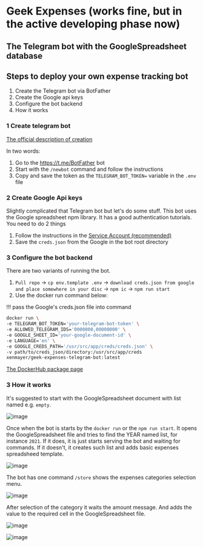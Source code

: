 # Geek Expenses (works fine, but in the active developing phase now)
## The Telegram bot with the GoogleSpreadsheet database

## Steps to deploy your own expense tracking bot

1. Create the Telegram bot via BotFather
2. Create the Google api keys
3. Configure the bot backend
4. How it works

### 1 Create telegram bot

[The official description of creation](https://core.telegram.org/bots)

In two words: 
1. Go to the https://t.me/BotFather bot
2. Start with the `/newbot` command and follow the instructions
3. Copy and save the token as the ```TELEGRAM_BOT_TOKEN=``` variable in the `.env` file

### 2 Create Google Api keys

Slightly complicated that Telegram bot but let's do some stuff.
This bot uses the Google spreadsheet npm library. 
It has a good authentication tutorials. You need to do 2 things
1. Follow the instructions in the 
[Service Account (recommended)](https://theoephraim.github.io/node-google-spreadsheet/#/getting-started/authentication?id=service-account)
2. Save the `creds.json` from the Google in the bot root directory

### 3 Configure the bot backend

There are two variants of running the bot. 

1. `Pull repo` 
-> `cp env.template .env` 
-> `download creds.json from google and place somewhere in your disc` 
-> `npm ic` -> `npm run start`
2. Use the docker run command below:

!!! pass the Google's creds.json file into command
```bash
docker run \
-e TELEGRAM_BOT_TOKEN='your-telegram-bot-token' \
-e ALLOWED_TELEGRAM_IDS='0000000,00000000' \
-e GOOGLE_SHEET_ID='your-google-document-id' \
-e LANGUAGE='en' \
-e GOOGLE_CREDS_PATH='/usr/src/app/creds/creds.json' \
-v path/to/creds_json/directory:/usr/src/app/creds
xenmayer/geek-expenses-telegram-bot:latest
```

[The DockerHub package page](https://hub.docker.com/r/xenmayer/geek-expenses-telegram-bot)

### 3 How it works

It's suggested to start with the GoogleSpreadsheet document with list named e.g. `empty`.

![image](https://user-images.githubusercontent.com/3073695/142761568-e0aabc0f-633e-4772-b10d-62c8c12f5337.png)


Once when the bot is starts by the `docker run` or the `npm run start`. It opens the GoogleSpreadsheet file and tries to find the YEAR named list, for instance `2021`. If it does, it is just starts serving the bot and waiting for commands. If it doesn't, it creates such list and adds basic expenses spreadsheed template.

![image](https://user-images.githubusercontent.com/3073695/142761489-ef6dfe90-3e3b-46f4-b4e7-306bdcef36d7.png)


The bot has one command `/store` shows the expenses categories selection menu.

![image](https://user-images.githubusercontent.com/3073695/142761013-5a8c8ca7-f33d-48c0-97a3-ff16f8a6efec.png)

After selection of the category it waits the amount message. And adds the value to the required cell in the GoogleSpreadsheet file.

![image](https://user-images.githubusercontent.com/3073695/142761137-d6ffa057-1444-4265-974f-25b7342f2495.png)

![image](https://user-images.githubusercontent.com/3073695/142761277-1e0ba63e-9b2e-4b52-8a79-4aea7499ec9e.png)


